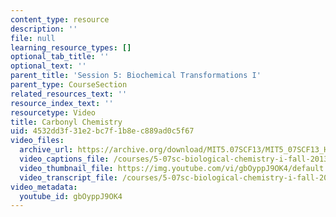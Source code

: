 ```yaml
---
content_type: resource
description: ''
file: null
learning_resource_types: []
optional_tab_title: ''
optional_text: ''
parent_title: 'Session 5: Biochemical Transformations I'
parent_type: CourseSection
related_resources_text: ''
resource_index_text: ''
resourcetype: Video
title: Carbonyl Chemistry
uid: 4532dd3f-31e2-bc7f-1b8e-c889ad0c5f67
video_files:
  archive_url: https://archive.org/download/MIT5.07SCF13/MIT5_07SCF13_Hands-Carbonyl_300k.mp4
  video_captions_file: /courses/5-07sc-biological-chemistry-i-fall-2013/930716e4b12054b7aaa1113fe4c3cfb6_gbOyppJ9OK4.vtt
  video_thumbnail_file: https://img.youtube.com/vi/gbOyppJ9OK4/default.jpg
  video_transcript_file: /courses/5-07sc-biological-chemistry-i-fall-2013/ae37d74f2de16dab2e9ec347773eb19d_gbOyppJ9OK4.pdf
video_metadata:
  youtube_id: gbOyppJ9OK4
---
```

